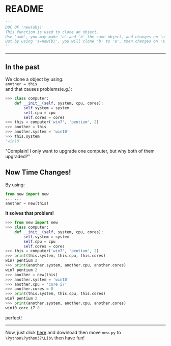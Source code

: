 # README

``` python
'''
DOC OF 'new(obj)'
This function is used to clone an object.
Use 'a=b', you may make 'a' and 'b' the same object, and changes on 'a' causes changes on 'b'.
But by using 'a=new(b)', you will clone 'b' to 'a', then changes on 'a' is only changes on 'a'.
'''
```
---

## In the past
We clone a object by using:  
`another = this`  
and that causes problems(e.g.): 
``` python
>>> class computer:
	def __init__(self, system, cpu, cores):
		self.system = system
		self.cpu = cpu
		self.cores = cores
>>> this = computer('win7', 'pentium', 2)
>>> another = this
>>> another.system = 'win10'
>>> this.system
'win10'
```
"Complain! I only want to upgrade one computer, but why both of them upgraded?"  

## Now Time Changes!
By using:  
``` python
from new import new
... ...
another = new(this)
```

**It solves that problem!**  

``` python
>>> from new import new
>>> class computer:
	def __init__(self, system, cpu, cores):
		self.system = system
		self.cpu = cpu
		self.cores = cores
>>> this = computer('win7', 'pentium', 2)
>>> print(this.system, this.cpu, this.cores)
win7 pentium 2
>>> print(another.system, another.cpu, another.cores)
win7 pentium 2
>>> another = new(this)
>>> another.system = 'win10'
>>> another.cpu = 'core i7'
>>> another.cores = 8
>>> print(this.system, this.cpu, this.cores)
win7 pentium 2
>>> print(another.system, another.cpu, another.cores)
win10 core i7 8
```
perfect!

---
 Now, just click [here](./new.py) and download then move `new.py` to `\Python\Python37\Lib\` then have fun!
